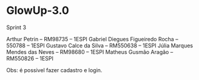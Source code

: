 # GlowUp-3.0
Sprint 3 

Arthur Petrin – RM98735 – 1ESPI
Gabriel Diegues Figueiredo Rocha – 550788 – 1ESPI
Gustavo Calce da Silva – RM550638 – 1ESPI
Júlia Marques Mendes das Neves – RM98680 – 1ESPI
Matheus Gusmão Aragão – RM550826 – 1ESPI

Obs: é possivel fazer cadastro e login.
